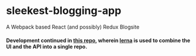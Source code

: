 # sleekest-blogging-app

A Webpack based React (and possibly) Redux Blogsite

#### Development continued in [this repo](https://github.com/dmithamo/slick-blog), wherein [lerna](https://github.com/lerna/lerna) is used to combine the UI and the API into a single repo.
